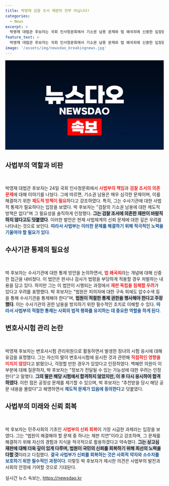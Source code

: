 ```yaml
---
title: 박영재 검찰 조서 재판의 전부 아닙니다!
categories:
  - News
excerpt: >
  박영재 대법관 후보자는 국회 인사청문회에서 기소권 남용 문제와 법 왜곡죄에 신중한 입장을 표명하며, 검찰 조서에 의존한 재판의 문제점을 지적했습니다. 또한, 자신의 딸이 변호사시험에 응시한 것에 대한 유감을 밝혔습니다. 법원의 신뢰 회복 필요성과 재판 지연 문제 해결 의지를 강조했습니다.
feature_text: >
  박영재 대법관 후보자는 국회 인사청문회에서 기소권 남용 문제와 법 왜곡죄에 신중한 입장을 표명하며, 검찰 조서에 의존한 재판의 문제점을 지적했습니다. 또한, 자신의 딸이 변호사시험에 응시한 것에 대한 유감을 밝혔습니다. 법원의 신뢰 회복 필요성과 재판 지연 문제 해결 의지를 강조했습니다.
image: '/assets/img/newsdao_breakingnews.jpg'
---
```


<p><img src="/assets/img/newsdao_breakingnews.jpg" alt="pcversion 속보" /></p>

<h2 data-ke-size="size26">사법부의 역할과 비판</h2>

<p data-ke-size="size16">&nbsp;</p>

<p>박영재 대법관 후보자는 24일 국회 인사청문회에서 <b><span style="color: #ee2323;">사법부의 책임</span></b>과 <b><span style="color: #ee2323;">검찰 조서의 의존 문제</span></b>에 대해 이야기를 나눴다. 그에 따르면, 기소권 남용은 매우 심각한 문제이며, 이를 해결하기 위한 <b><span style="color: #ee2323;">제도적 방책이 필요</span></b>하다고 강조하였다. 특히, 그는 수사기관에 대한 사법적 통제가 필요하다는 입장을 보였다. 박 후보자는 "검찰의 기소권 남용에 대한 제도적 방책은 없다"며 그 필요성을 솔직하게 인정했다. <b><span style="background-color: #21538527;">그는 검찰 조서에 의존한 재판이 바람직하지 않다고도 덧붙였다</span></b>. 이러한 발언은 현재 사법체계의 신뢰 문제에 대한 깊은 우려를 나타내는 것으로 보인다. <b><span style="color: #1a5490;">따라서 사법부는 이러한 문제를 해결하기 위해 적극적인 노력을 기울여야 할 필요가 있다</span></b>.</p>

<h2 data-ke-size="size26">수사기관 통제의 필요성</h2>

<p data-ke-size="size16">&nbsp;</p>

<p>박 후보자는 수사기관에 대한 통제 방안을 논의하면서, <b><span style="color: #ee2323;">법 왜곡죄</span></b>라는 개념에 대해 신중한 접근을 내비쳤다. 이 법안은 판사나 검사가 법령을 부당하게 적용할 경우 처벌하는 내용을 담고 있다. 하지만 그는 이 법안이 시행되는 과정에서 <b><span style="color: #ee2323;">재판 독립을 침해할 우려</span></b>가 있다고 우려를 표명했다. 박 후보자는 "법원은 피의자에 대한 구속 외에도 압수수색 등을 통해 수사기관을 통제해야 한다"며, <b><span style="background-color: #21538527;">법원이 적절한 통제 권한을 행사해야 한다고 주장했다</span></b>. 이는 수사기관의 권한 남용을 방지하기 위한 필수적인 조치로 이해할 수 있다. <b><span style="color: #1a5490;">따라서 사법부의 적절한 통제는 사회의 법적 평화를 유지하는 데 중요한 역할을 하게 된다</span></b>.</p>

<h2 data-ke-size="size26">변호사시험 관리 논란</h2>

<p data-ke-size="size16">&nbsp;</p>

<p>박영재 후보자는 변호사시험 관리위원으로 활동하면서 발생한 장녀의 시험 응시에 대해 유감을 표명했다. 그는 자신의 딸이 변호사시험에 응시한 것과 관련해 <b><span style="color: #ee2323;">직접적인 영향을 미치지 않았</span></b>다고 밝혔으나, 걱정할 만한 경우가 있었다고 인정하였다. 백혜련 의원이 이 부분에 대해 질문하자, 박 후보자는 "정보가 전달될 수 있는 가능성에 대한 우려는 인정한다"고 말했다. <b><span style="background-color: #21538527;">그의 딸은 해당 시험에서 합격하지 않았지만, 이 후 다시 응시하여 합격하였다</span></b>. 이런 점은 공정성 문제를 제기할 수 있으며, 박 후보자는 “추천받을 당시 해당 공문 내용을 몰랐다”고 해명하면서 <b><span style="color: #1a5490;">제도적 문제가 있음에 동의한다</span></b>고 덧붙였다.</p>

<h2 data-ke-size="size26">사법부의 미래와 신뢰 회복</h2>

<p data-ke-size="size16">&nbsp;</p>

<p>박 후보자는 민주사회의 기초인 <b><span style="color: #ee2323;">사법부의 신뢰 회복</span></b>이 가장 시급한 과제라는 입장을 보였다. 그는 "법원이 해결해야 할 문제 중 하나는 재판 지연"이라고 강조하며, 그 문제를 해결하기 위해 자신의 경험과 지식을 적극적으로 활용하겠다고 약속했다. <b><span style="background-color: #21538527;">그는 상고심 재판에 대해 더욱 깊이 있게 다루며, 법원이 국민의 신뢰를 회복하기 위해 최선의 노력을 다할 것</span></b>이라고 다짐했다. <b><span style="color: #1a5490;">결국 사법부가 신뢰를 회복하는 것은 사회적 약자와 소수자를 보호하기 위한 필수적인 과정이다</span></b>. 이렇듯 박 후보자가 제시한 의견은 사법부의 발전과 사회의 안정에 기여할 것으로 기대된다.</p>
실시간 뉴스 속보는, <a href="https://newsdao.kr" rel="dofollow">https://newsdao.kr</a>


